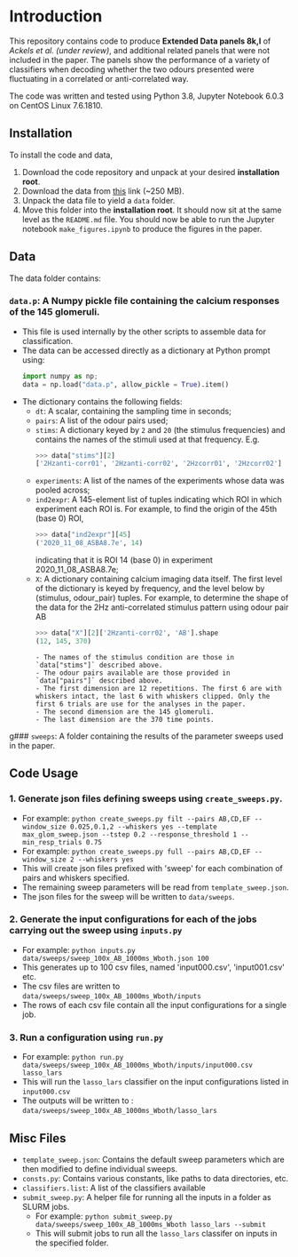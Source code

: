 # Introduction
This repository contains code to produce **Extended Data panels 8k,l** of *Ackels et al. (under review)*, and additional related panels that were not included in the paper. The panels show the performance of a variety of classifiers when decoding whether the two odours presented were fluctuating in a correlated or anti-correlated way.

The code was written and tested using Python 3.8, Jupyter Notebook 6.0.3 on CentOS Linux 7.6.1810.
<!-- ## Classfication Procedure -->
<!-- The aim of the classification was to determine whether the two odours presented to the animal were fluctuating in a correlated or anticorrelated manner using the calcium responses of 145 glomeruli sampled at 30 Hz from 3 seconds before odour onset to 9 seconds after odour onset.  -->
<!-- ### Classifier Inputs -->
<!-- Odours were presented in pairs. Three pairs of odours ('AB','CD', and 'EF') were used with concentrations fluctuating according to whether -->
<!-- - Fluctuations were at 2 Hz or 20 Hz; -->
<!-- - The two odours fluctuated in-sync ('correlated') or out-of-sync ('anti-correlated'); -->
<!-- - The initial phase shift of the first odour was 0 or 180 degrees; -->
<!-- For each setting of the parameters above 6 trials were recorded. This yielded, for each odour pair and frequency, 24 trials for classification: (6 trials) x (2 correlation patterns) x (2 phase shifts). -->

<!-- Independent classifiers were learned for each odour pair, fluctuation frequency, time point of interest and response window size (which we collectively term a 'configuration'). Response window sizes used were 1 bin (~33 ms), 2 bins (~66 ms), 4 bins (~132 ms), and 62 bins (~2 seconds). The response of each of the 145 ROIs to each stimulus was averaged over the relevant bins at each time point. This yielded, for each each configuration, a matrix of 24 samples x 145 predictors, where each sample contained the responses of the 145 ROIs to one of the 24 stimuls trials for that configuration, and a corresponding 24-dimensional vector of labels whose elements were +1 if the corresponding trial had correlated fluctuations, and -1 if anti-correlated. Finally, before classification, the predictors matrix was standardized so that columns had mean zero and unit variance. -->

<!-- See the function `get_input_for_config` in `inputs.py` for the relevant code. -->
<!-- ### Choice of classifiers -->
<!-- Because we had fewer samples than predictors, the data was linearly separable and we used regularized classifiers to promote the learning of robust classification boundaries. We used off-the-shelf classifiers provided by scikit-learn. -->

<!-- We began by using support vector classifiers with linear kernels. We started with the standard l2 penalty on the weights. While this gave good classification results, we were also aiming for the intepretability. Although the l2 penalty promotes small weights it usually does not set any to zero, implicating all ROIs in every classification. To get more intepretable results, we switched to using the l1 penalty on the weights. This gave similar classification performance but the resulting sparse weight vectors allowed us to more easily find and verify the ROIs contributing to a given classification performance.  -->

<!-- We initially also learned intercepts for these classifiers, but found that this led to overfitting as evidenced by sub-chance shuffled performance, so we subsequently held intercepts at zero. This resulted in chance-level performance for the shuffled trials, as we expected. -->

<!-- Support vector classifiers have a parameter C which must be tuned to get good performance. We performed this tuning by performing a grid search over a fixed set of powers of 10. But we also able to get equally good classification performance and interpretability by using the Lasso while also avoiding the manual tuning of the C parameter by using the lasso in the `LassoLarsCV' incarnation provided by scikit-learn. Because the lasso is technically a regression procedure, to use it as a classifier we added a very small amount of random noise to its predicted outputs for each trial and took the sign of the result as the classification prediction. The additive noise was to force the selection of a random sign whenever the lasso has learned the all-zeros weight vector, for which the prediction for each trial would otherwise be exactly zero. Thus because it does not require parameter tuning, provides good classification performance and interpretabile weights we ultimately settled on the Lasso when computing decoding accuracies. -->

<!-- #### Nonlinear  -->
## Installation
To install the code and data,
1. Download the code repository and unpack at your desired **installation root**.
2. Download the data from [this](https://www.dropbox.com/s/pncq56d4evnx7v4/crick-osn-model-release-data.tar.gz?dl=0) link (~250 MB).
3. Unpack the data file to yield a `data` folder.
4. Move this folder into the **installation root**. It should now sit at the same level as the `README.md` file.
You should now be able to run the Jupyter notebook `make_figures.ipynb` to produce the figures in the paper.
## Data
The data folder contains:
### `data.p`: A Numpy pickle file containing the calcium responses of the 145 glomeruli.
- This file is used internally by the other scripts to assemble data for classification.
- The data can be accessed directly as a dictionary at Python prompt using:
  ```python
  import numpy as np;
  data = np.load("data.p", allow_pickle = True).item()
  ```
- The dictionary contains the following fields:
  - `dt`: A scalar, containing the sampling time in seconds;
  - `pairs`: A list of the odour pairs used;
  - `stims`: A dictionary keyed by `2` and `20` (the stimulus frequencies) and contains the names of the stimuli used at that frequency. E.g.
	```python
	>>> data["stims"][2]
	['2Hzanti-corr01', '2Hzanti-corr02', '2Hzcorr01', '2Hzcorr02']
	```
  - `experiments`: A list of the names of the experiments whose data was pooled across;		 
  - `ind2expr`: A 145-element list of tuples indicating which ROI in which experiment each ROI is. For example, to find the origin of the 45th (base 0) ROI,
	```python
	>>> data["ind2expr"][45]
	('2020_11_08_ASBA8.7e', 14)
	```
	indicating that it is ROI 14 (base 0) in experiment 2020_11_08_ASBA8.7e;
  - `X`: A dictionary containing calcium imaging data itself. The first level of the dictionary is keyed by frequency, and the level below by (stimulus, odour_pair) tuples. For example, to determine the shape of the data for the 2Hz anti-correlated stimulus pattern using odour pair AB
	```python
	>>> data["X"][2]['2Hzanti-corr02', 'AB'].shape
	(12, 145, 370)
	```
		- The names of the stimulus condition are those in `data["stims"]` described above.
		- The odour pairs available are those provided in `data["pairs"]` described above.
		- The first dimension are 12 repetitions. The first 6 are with whiskers intact, the last 6 with whiskers clipped. Only the first 6 trials are use for the analyses in the paper.
		- The second dimension are the 145 glomeruli.
		- The last dimension are the 370 time points.
g### `sweeps`: A folder containing the results of the parameter sweeps used in the paper.


## Code Usage
### 1. Generate json files defining sweeps using `create_sweeps.py`. 
- For example: `python create_sweeps.py filt --pairs AB,CD,EF --window_size 0.025,0.1,2 --whiskers yes --template max_glom_sweep.json --tstep 0.2 --response_threshold 1 --min_resp_trials 0.75`
- For example: `python create_sweeps.py full --pairs AB,CD,EF --window_size 2 --whiskers yes`
- This will create json files prefixed with 'sweep' for each combination of pairs and whiskers specified.
- The remaining sweep parameters will be read from `template_sweep.json`.
- The json files for the sweep will be written to `data/sweeps`.
### 2. Generate the input configurations for each of the jobs carrying out the sweep using `inputs.py`
- For example: `python inputs.py data/sweeps/sweep_100x_AB_1000ms_Wboth.json 100`
- This generates up to 100 csv files, named 'input000.csv', 'input001.csv' etc.
- The csv files are written to `data/sweeps/sweep_100x_AB_1000ms_Wboth/inputs`
- The rows of each csv file contain all the input configurations for a single job.
### 3. Run a configuration using `run.py`
- For example: `python run.py data/sweeps/sweep_100x_AB_1000ms_Wboth/inputs/input000.csv lasso_lars`
- This will run the `lasso_lars` classifier on the input configurations listed in `input000.csv`
- The outputs will be written to : `data/sweeps/sweep_100x_AB_1000ms_Wboth/lasso_lars`
## Misc Files
- `template_sweep.json`: Contains the default sweep parameters which are then modified to define individual sweeps.
- `consts.py`: Contains various constants, like paths to data directories, etc.
- `classifiers.list`: A list of the classifiers available
- `submit_sweep.py`: A helper file for running all the inputs in a folder as SLURM jobs.
  - For example: `python submit_sweep.py data/sweeps/sweep_100x_AB_1000ms_Wboth lasso_lars --submit`
  - This will submit jobs to run all the `lasso_lars` classifer on inputs in the specified folder.
  
